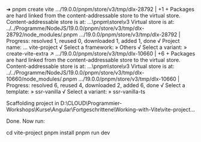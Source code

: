  ➜ pnpm create vite
.../19.0.0/pnpm/store/v3/tmp/dlx-28792   |   +1 +
Packages are hard linked from the content-addressable store to the virtual store.
  Content-addressable store is at: ...\pnpm\store\v3
  Virtual store is at:             ../../Programme/NodeJS/19.0.0/pnpm/store/v3/tmp/dlx-28792/node_modules/.pnpm
.../19.0.0/pnpm/store/v3/tmp/dlx-28792   | Progress: resolved 1, reused 0, downloaded 1, added 1, done
√ Project name: ... vite-project
√ Select a framework: » Others
√ Select a variant: » create-vite-extra ↗
.../19.0.0/pnpm/store/v3/tmp/dlx-10660   |   +6 +
Packages are hard linked from the content-addressable store to the virtual store.
  Content-addressable store is at: ...\pnpm\store\v3
  Virtual store is at:             ../../Programme/NodeJS/19.0.0/pnpm/store/v3/tmp/dlx-10660/node_modules/.pnpm
.../19.0.0/pnpm/store/v3/tmp/dlx-10660   | Progress: resolved 6, reused 4, downloaded 2, added 6, done
√ Select a template: » ssr-vanilla
√ Select a variant: » ssr-vanilla-ts

Scaffolding project in D:\CLOUD\Programmier-Workshops\Kurse\Angular\Fortgeschrittene\Working-with-Vite\vite-project...

Done. Now run:

  cd vite-project
  pnpm install
  pnpm run dev
  